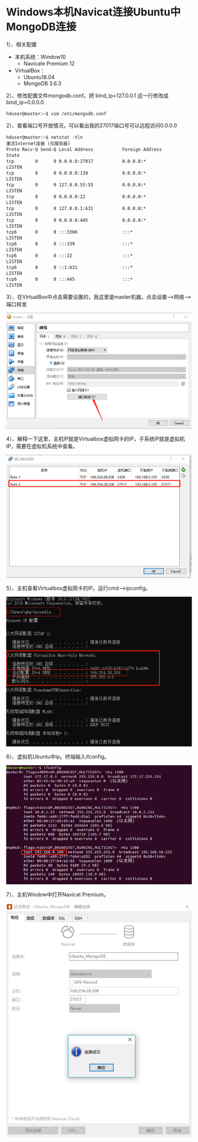 # Windows本机Navicat连接Ubuntu中MongoDB连接

1）、相关配置

- 本机系统：Window10
  - Navicate Premium 12
- VirtualBox：
  - Ubuntu18.04
  - MongoDB 3.6.3

2）、修改配置文件mongodb.conf。把 bind_ip=127.0.0.1 这一行修改成 bind_ip=0.0.0.0

```shell
hduser@master:~$ vim /etc/mongodb.conf
```

2）、查看端口号开放情况，可以看出我的27017端口号可以远程访问0.0.0.0

```shell
hduser@master:~$ netstat -tln
激活Internet连接 (仅服务器)
Proto Recv-Q Send-Q Local Address           Foreign Address         State      
tcp        0      0 0.0.0.0:27017           0.0.0.0:*               LISTEN     
tcp        0      0 0.0.0.0:139             0.0.0.0:*               LISTEN     
tcp        0      0 127.0.0.53:53           0.0.0.0:*               LISTEN     
tcp        0      0 0.0.0.0:22              0.0.0.0:*               LISTEN     
tcp        0      0 127.0.0.1:631           0.0.0.0:*               LISTEN     
tcp        0      0 0.0.0.0:445             0.0.0.0:*               LISTEN     
tcp6       0      0 :::3306                 :::*                    LISTEN     
tcp6       0      0 :::139                  :::*                    LISTEN     
tcp6       0      0 :::22                   :::*                    LISTEN     
tcp6       0      0 ::1:631                 :::*                    LISTEN     
tcp6       0      0 :::445                  :::*                    LISTEN  
```

3）、在VirtualBox中点击需要设置的，我这里是master机器。点击设置-->网络-->端口转发

![](IMG/微信截图_20190528201724.png)

4）、解释一下这里，主机IP就是Virtualbox虚拟网卡的IP，子系统IP就是虚拟机IP，需要在虚拟机系统中查看。

![](IMG/微信截图_20190528205440.png)

5）、主机查看Virtualbox虚拟网卡的IP。运行cmd-->ipconfig。

![](IMG/微信截图_20190528202152.png)

6）、虚拟机Ubuntu中ip。终端输入ifconfig。

![](IMG/微信截图_20190528202524.png)

7）、主机Window中打开Navicat Premium。

![](IMG/微信截图_20190528205605.png)